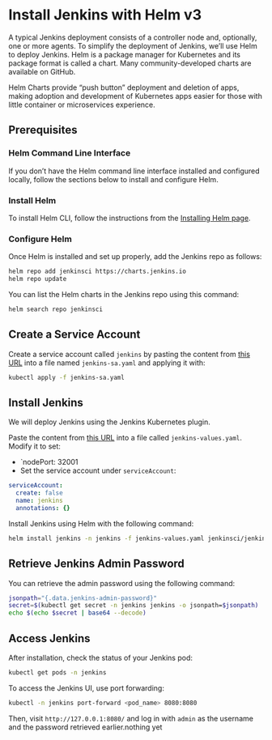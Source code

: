 # Install Jenkins with Helm v3

A typical Jenkins deployment consists of a controller node and, optionally, one or more agents. To simplify the deployment of Jenkins, we’ll use Helm to deploy Jenkins. Helm is a package manager for Kubernetes and its package format is called a chart. Many community-developed charts are available on GitHub.

Helm Charts provide “push button” deployment and deletion of apps, making adoption and development of Kubernetes apps easier for those with little container or microservices experience.

## Prerequisites

### Helm Command Line Interface
If you don’t have the Helm command line interface installed and configured locally, follow the sections below to install and configure Helm.

### Install Helm
To install Helm CLI, follow the instructions from the [Installing Helm page](https://helm.sh/docs/intro/install/).

### Configure Helm
Once Helm is installed and set up properly, add the Jenkins repo as follows:

```bash
helm repo add jenkinsci https://charts.jenkins.io
helm repo update
```

You can list the Helm charts in the Jenkins repo using this command:

```bash
helm search repo jenkinsci
```


## Create a Service Account
Create a service account called `jenkins` by pasting the content from [this URL](https://raw.githubusercontent.com/installing-jenkins-on-kubernetes/jenkins-sa.yaml) into a file named `jenkins-sa.yaml` and applying it with:

```bash
kubectl apply -f jenkins-sa.yaml
```

## Install Jenkins
We will deploy Jenkins using the Jenkins Kubernetes plugin.

Paste the content from [this URL](https://raw.githubusercontent.com/jenkinsci/helm-charts/main/charts/jenkins/values.yaml) into a file called `jenkins-values.yaml`. Modify it to set:

- `nodePort: 32001
- Set the service account under `serviceAccount`:

```yaml
serviceAccount:
  create: false
  name: jenkins
  annotations: {}
```

Install Jenkins using Helm with the following command:

```bash
helm install jenkins -n jenkins -f jenkins-values.yaml jenkinsci/jenkins
```

## Retrieve Jenkins Admin Password
You can retrieve the admin password using the following command:

```bash
jsonpath="{.data.jenkins-admin-password}"
secret=$(kubectl get secret -n jenkins jenkins -o jsonpath=$jsonpath)
echo $(echo $secret | base64 --decode)
```

## Access Jenkins
After installation, check the status of your Jenkins pod:

```bash
kubectl get pods -n jenkins
```

To access the Jenkins UI, use port forwarding:

```bash
kubectl -n jenkins port-forward <pod_name> 8080:8080
```

Then, visit `http://127.0.0.1:8080/` and log in with `admin` as the username and the password retrieved earlier.nothing yet
